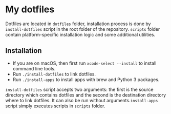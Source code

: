 # My dotfiles

Dotfiles are located in `dotfiles` folder, installation process is done by `install-dotfiles` script
in the root folder of the repository. `scripts` folder contain platform-specific installation logic
and some additional utilities.

## Installation

- If you are on macOS, then first run `xcode-select --install` to install command line tools.
- Run `./install-dotfiles` to link dotfiles.
- Run `./install-apps` to install apps with brew and Python 3 packages.

`install-dotfiles` script accepts two arguments: the first is the source directory which contains
dotfiles and the second is the destination directory where to link dotfiles. It can also be run
without arguments.`install-apps` script simply executes scripts in `scripts` folder.
